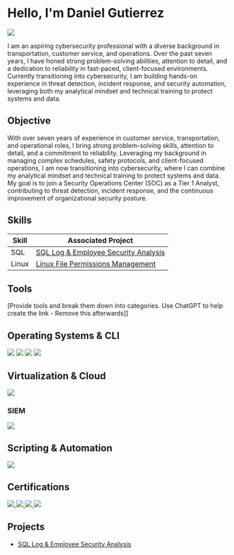# Hello, I'm Daniel Gutierrez
<a href="https://www.linkedin.com/in/dgutierrez-digital/"><img src="https://img.shields.io/badge/-LinkedIn-0072b1?&style=for-the-badge&logo=linkedin&logoColor=white" /></a>

I am an aspiring cybersecurity professional with a diverse background in transportation, customer service, and operations. Over the past seven years, I have honed strong problem-solving abilities, attention to detail, and a dedication to reliability in fast-paced, client-focused environments. Currently transitioning into cybersecurity, I am building hands-on experience in threat detection, incident response, and security automation, leveraging both my analytical mindset and technical training to protect systems and data.

## Objective
With over seven years of experience in customer service, transportation, and operational roles, I bring strong problem-solving skills, attention to detail, and a commitment to reliability. Leveraging my background in managing complex schedules, safety protocols, and client-focused operations, I am now transitioning into cybersecurity, where I can combine my analytical mindset and technical training to protect systems and data. My goal is to join a Security Operations Center (SOC) as a Tier 1 Analyst, contributing to threat detection, incident response, and the continuous improvement of organizational security posture.

## Skills




| Skill                                         | Associated Project         |
|-----------------------------------------------|----------------------------|
| SQL                                           | <a href="https://github.com/danielg-digital/SQL-practice-project/tree/main">SQL Log & Employee Security Analysis</a>|
| Linux                                         | <a href="https://github.com/danielg-digital/Linux-File-Permissions-Management">Linux File Permissions Management</a>|


## Tools
[Provide tools and break them down into categories. Use ChatGPT to help create the link - Remove this afterwards]]


## Operating Systems & CLI

<a href="#"><img src="https://img.shields.io/badge/-Linux-000000?&style=for-the-badge&logo=Linux&logoColor=white" /></a>
<a href="#"><img src="https://img.shields.io/badge/-Kali%20Linux%20(Familiar)-557C94?&style=for-the-badge&logo=Kali-Linux&logoColor=white" /></a>
<img src="https://img.shields.io/badge/-Ubuntu-E95420?&style=for-the-badge&logo=Ubuntu&logoColor=white" />
<a href="#"><img src="https://img.shields.io/badge/-Windows-0078D6?&style=for-the-badge&logo=windows&logoColor=white" /></a>

## Virtualization & Cloud

<img src="https://img.shields.io/badge/Hyper-V-0078D6?style=for-the-badge&logo=windows&logoColor=white" />




### SIEM
<div>
    <a href="#"><img src="https://img.shields.io/badge/-Splunk-000000?&style=for-the-badge&logo=Splunk&logoColor=white" /></a>
</div>

## Scripting & Automation
<div>
<a href="#"><img src="https://img.shields.io/badge/-Bash-4EAA25?&style=for-the-badge&logo=gnu-bash&logoColor=white" /></a>
<div>
    
## Certifications

<div>

  <a href="https://coursera.org/share/4fefeb3db6c6a69162e359ccdcab8a1b">
  <img src="https://img.shields.io/badge/-Google%20Cybersecurity%3A%20Foundations%20of%20Cybersecurity-4285F4?&style=for-the-badge&logo=Google&logoColor=white" />
</a>
<a href="https://coursera.org/share/8a3953b958ff76695d151891d0315ea1">
  <img src="https://img.shields.io/badge/-Google%20Cybersecurity%3A%20Play%20It%20Safe%3A%20Manage%20Security%20Risks-4285F4?&style=for-the-badge&logo=Google&logoColor=white" />
</a>
<a href="https://coursera.org/share/7bad6dfd3dbe853db7203d3d924057b1">
  <img src="https://img.shields.io/badge/-Google%20Cybersecurity%3A%20Connect%20and%20Protect%3A%20Networks%20and%20Network%20Security-4285F4?&style=for-the-badge&logo=Google&logoColor=white" />
</a>
<a href="https://coursera.org/share/b1206074646594593d1285c63b15d94e">
  <img src="https://img.shields.io/badge/-Google%20Cybersecurity%3A%20Tools%20of%20the%20Trade%3A%20Linux%20and%20SQL-4285F4?&style=for-the-badge&logo=Google&logoColor=white" />
</a>


    



</a>
    
</div>

## Projects
-  <a href="https://github.com/danielg-digital/SQL-practice-project/tree/main">SQL Log & Employee Security Analysis</a>

